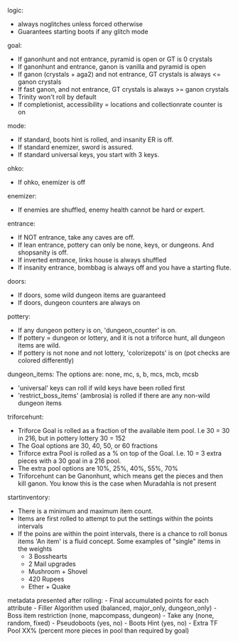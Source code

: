 logic:
  - always noglitches unless forced otherwise
  - Guarantees starting boots if any glitch mode

goal:
  - If ganonhunt and not entrance, pyramid is open or GT is 0 crystals
  - If ganonhunt and entrance, ganon is vanilla and pyramid is open
  - If ganon (crystals + aga2) and not entrance, GT crystals is always <= ganon crystals
  - If fast ganon, and not entrance, GT crystals is always >= ganon crystals
  - Trinity won't roll by default
  - If completionist, accessibility = locations and collectionrate counter is on

mode:
  - If standard, boots hint is rolled, and insanity ER is off.
  - If standard enemizer, sword is assured.
  - If standard universal keys, you start with 3 keys.

ohko:
  - If ohko, enemizer is off

enemizer:
  - If enemies are shuffled, enemy health cannot be hard or expert.

entrance:
  - If NOT entrance, take any caves are off.
  - If lean entrance, pottery can only be none, keys, or dungeons. And shopsanity is off.
  - If inverted entrance, links house is always shuffled
  - If insanity entrance, bombbag is always off and you have a starting flute.

doors:
  - If doors, some wild dungeon items are guaranteed
  - If doors, dungeon counters are always on 

pottery:
  - If any dungeon pottery is on, 'dungeon_counter' is on.
  - If pottery = dungeon or lottery, and it is not a triforce hunt, all dungeon items are wild.
  - If pottery is not none and not lottery, 'colorizepots' is on (pot checks are colored differently)

dungeon_items:
  The options are: none, mc, s, b, mcs, mcb, mcsb
  - 'universal' keys can roll if wild keys have been rolled first
  - 'restrict_boss_items' (ambrosia) is rolled if there are any non-wild dungeon items

triforcehunt:
  - Triforce Goal is rolled as a fraction of the available item pool. I.e 30 = 30 in 216, but in pottery lottery 30 = 152
  - The Goal options are 30, 40, 50, or 60 fractions
  - Triforce extra Pool is rolled as a % on top of the Goal. I.e. 10 = 3 extra pieces with a 30 goal in a 216 pool.
  - The extra pool options are 10%, 25%, 40%, 55%, 70%
  - Triforcehunt can be Ganonhunt, which means get the pieces and then kill ganon. You know this is the case when Muradahla is not present

startinventory:
 - There is a minimum and maximum item count.
 - Items are first rolled to attempt to put the settings within the points intervals
 - If the poins are within the point intervals, there is a chance to roll bonus items
 'An item' is a fluid concept. Some examples of "single" items in the weights
    - 3 Bosshearts
    - 2 Mail upgrades
    - Mushroom + Shovel
    - 420 Rupees
    - Ether + Quake


metadata presented after rolling:
    - Final accumulated points for each attribute
    - Filler Algorithm used (balanced, major_only, dungeon_only)
    - Boss item restriction (none, mapcompass, dungeon)
    - Take any (none, random, fixed)
    - Pseudoboots (yes, no)
    - Boots Hint (yes, no)
    - Extra TF Pool XX% (percent more pieces in pool than required by goal)